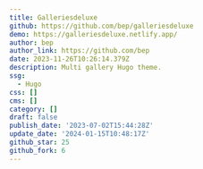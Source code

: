 ```yaml
---
title: Galleriesdeluxe
github: https://github.com/bep/galleriesdeluxe
demo: https://galleriesdeluxe.netlify.app/
author: bep
author_link: https://github.com/bep
date: 2023-11-26T10:26:14.379Z
description: Multi gallery Hugo theme.
ssg:
  - Hugo
css: []
cms: []
category: []
draft: false
publish_date: '2023-07-02T15:44:28Z'
update_date: '2024-01-15T10:48:17Z'
github_star: 25
github_fork: 6
---
```

